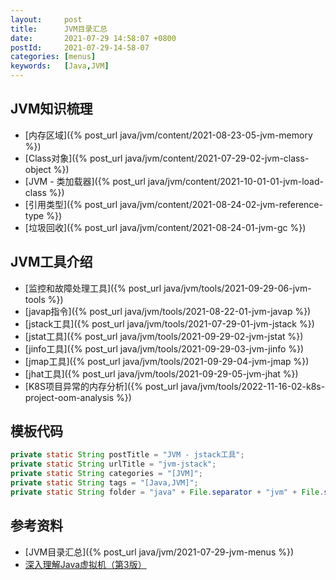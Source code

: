 ```yaml
---
layout:     post
title:      JVM目录汇总
date:       2021-07-29 14:58:07 +0800
postId:     2021-07-29-14-58-07
categories: [menus]
keywords:   [Java,JVM]
---
```


## JVM知识梳理
* [内存区域]({% post_url java/jvm/content/2021-08-23-05-jvm-memory %})
* [Class对象]({% post_url java/jvm/content/2021-07-29-02-jvm-class-object %})
* [JVM - 类加载器]({% post_url java/jvm/content/2021-10-01-01-jvm-load-class %})
* [引用类型]({% post_url java/jvm/content/2021-08-24-02-jvm-reference-type %})
* [垃圾回收]({% post_url java/jvm/content/2021-08-24-01-jvm-gc %})


## JVM工具介绍
* [监控和故障处理工具]({% post_url java/jvm/tools/2021-09-29-06-jvm-tools %})
* [javap指令]({% post_url java/jvm/tools/2021-08-22-01-jvm-javap %})
* [jstack工具]({% post_url java/jvm/tools/2021-07-29-01-jvm-jstack %})
* [jstat工具]({% post_url java/jvm/tools/2021-09-29-02-jvm-jstat %})
* [jinfo工具]({% post_url java/jvm/tools/2021-09-29-03-jvm-jinfo %})
* [jmap工具]({% post_url java/jvm/tools/2021-09-29-04-jvm-jmap %})
* [jhat工具]({% post_url java/jvm/tools/2021-09-29-05-jvm-jhat %})
* [K8S项目异常的内存分析]({% post_url java/jvm/tools/2022-11-16-02-k8s-project-oom-analysis %})

## 模板代码

```java
private static String postTitle = "JVM - jstack工具";
private static String urlTitle = "jvm-jstack";
private static String categories = "[JVM]";
private static String tags = "[Java,JVM]";
private static String folder = "java" + File.separator + "jvm" + File.separator + "tools";
```

## 参考资料
* [JVM目录汇总]({% post_url java/jvm/2021-07-29-jvm-menus %})
* [深入理解Java虚拟机（第3版）](https://book.douban.com/subject/34907497/)
